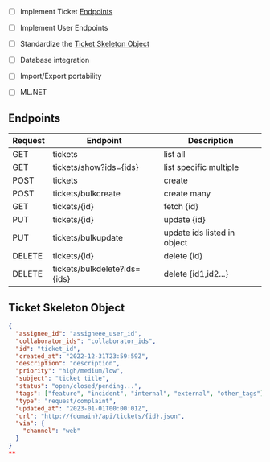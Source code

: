 - [ ] Implement Ticket [Endpoints](#endpoints)
- [ ] Implement User Endpoints
- [ ] Standardize the [Ticket Skeleton Object](#ticket-skeleton-object)
- [ ] Database integration
- [ ] Import/Export portability
- [ ] ML.NET


## Endpoints

| Request | Endpoint                     | Description                 |
| ------- | ---------------------------- | --------------------------- |
| GET     | tickets                      | list all                    |
| GET     | tickets/show?ids={ids}       | list specific multiple      |
| POST    | tickets                      | create                      |
| POST    | tickets/bulkcreate           | create many                 |
| GET     | tickets/{id}                 | fetch {id}                  |
| PUT     | tickets/{id}                 | update {id}                 |
| PUT     | tickets/bulkupdate           | update ids listed in object |
| DELETE  | tickets/{id}                 | delete {id}                 |
| DELETE  | tickets/bulkdelete?ids={ids} | delete {id1,id2...}         |


## Ticket Skeleton Object

```json
{
  "assignee_id": "assigneee_user_id",
  "collaborator_ids": "collaborator_ids",
  "id": "ticket_id",
  "created_at": "2022-12-31T23:59:59Z",
  "description": "description",
  "priority": "high/medium/low",
  "subject": "ticket title",
  "status": "open/closed/pending...",
  "tags": ["feature", "incident", "internal", "external", "other_tags"],
  "type": "request/complaint",
  "updated_at": "2023-01-01T00:00:01Z",
  "url": "http://{domain}/api/tickets/{id}.json",
  "via": {
    "channel": "web"
  }
}
**
```






